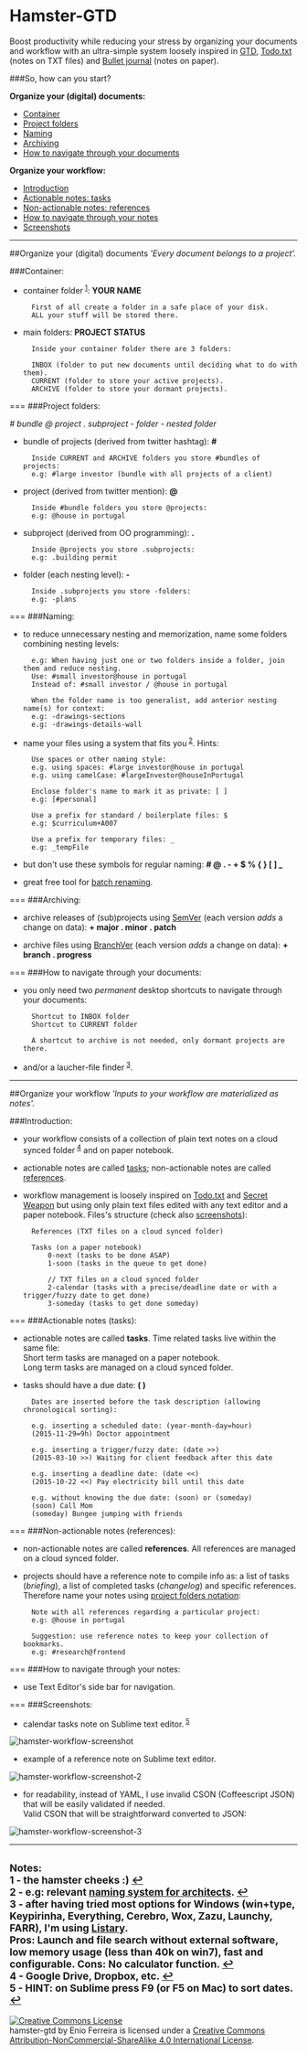 Hamster-GTD
===========

Boost productivity while reducing your stress by organizing your documents and workflow with an ultra-simple system loosely inspired in [GTD](http://en.wikipedia.org/wiki/Getting_Things_Done), [Todo.txt](https://github.com/ginatrapani/todo.txt-cli/wiki/The-Todo.txt-Format) (notes on TXT files) and [Bullet journal](http://bulletjournal.com/) (notes on paper).



###So, how can you start?

**Organize your (digital) documents:**

- [Container](#container)
- [Project folders](#project-folders)
- [Naming](#naming)
- [Archiving](#archiving)
- [How to navigate through your documents](#how-to-navigate-through-your-documents)

**Organize your workflow:**

- [Introduction](#introduction)
- [Actionable notes: tasks](#actionable-notes-tasks)
- [Non-actionable notes: references](#non-actionable-notes-references)
- [How to navigate through your notes](#how-to-navigate-through-your-notes)
- [Screenshots](#screenshots)



---
##Organize your (digital) documents
*'Every document belongs to a project'.*



###Container:

- container folder<sup id="refnote1"> [1](#footnote1)</sup>: **YOUR NAME**

        First of all create a folder in a safe place of your disk.
        ALL your stuff will be stored there.

- main folders: **PROJECT STATUS**

        Inside your container folder there are 3 folders:

        INBOX (folder to put new documents until deciding what to do with them).
        CURRENT (folder to store your active projects).
        ARCHIVE (folder to store your dormant projects).



===
###Project folders:

*# bundle @ project . subproject - folder - nested folder*

- bundle of projects (derived from twitter hashtag): **#**

        Inside CURRENT and ARCHIVE folders you store #bundles of projects:
        e.g: #large investor (bundle with all projects of a client)

- project (derived from twitter mention): **@**

    	Inside #bundle folders you store @projects:
        e.g: @house in portugal    

- subproject (derived from OO programming): **.**

    	Inside @projects you store .subprojects:
        e.g: .building permit

- folder (each nesting level): **-**

    	Inside .subprojects you store -folders:
        e.g: -plans



===
###Naming:

- to reduce unnecessary nesting and memorization, name some folders combining nesting levels:

        e.g: When having just one or two folders inside a folder, join them and reduce nesting.
        Use: #small investor@house in portugal
        Instead of: #small investor / @house in portugal

        When the folder name is too generalist, add anterior nesting name(s) for context:
        e.g: -drawings-sections
        e.g: -drawings-details-wall

- name your files using a system that fits you<sup id="refnote2"> [2](#footnote2)</sup>. Hints:

		Use spaces or other naming style:
        e.g. using spaces: #large investor@house in portugal
        e.g. using camelCase: #largeInvestor@houseInPortugal

		Enclose folder's name to mark it as private: [ ]
        e.g: [#personal]

		Use a prefix for standard / boilerplate files: $
        e.g: $curriculum+A007

		Use a prefix for temporary files: _
        e.g: _tempFile 

- but don't use these symbols for regular naming: **# @ . - + $ % { } [ ] _**

- great free tool for [batch renaming](http://www.bulkrenameutility.co.uk/Screenshots.php).



===
###Archiving:

- archive releases of (sub)projects using [SemVer](http://www.semver.org/) (each version *adds* a change on data): **+ major . minor . patch**

- archive files using [BranchVer](https://github.com/galfarragem/branchVer) (each version *adds* a change on data): **+ branch . progress**



===
###How to navigate through your documents:

- you only need two *permanent* desktop shortcuts to navigate through your documents: 

        Shortcut to INBOX folder
        Shortcut to CURRENT folder

        A shortcut to archive is not needed, only dormant projects are there.

- and/or a laucher-file finder<sup id="refnote3"> [3](#footnote3)</sup>. 



---
##Organize your workflow
*'Inputs to your workflow are materialized as notes'.*



###Introduction:

- your workflow consists of a collection of plain text notes on a cloud synced folder<sup id="refnote4"> [4](#footnote4)</sup> and on paper notebook.   

- actionable notes are called [tasks](#actionable-notes-tasks); non-actionable notes are called [references](#non-actionable-notes-references).

- workflow management is loosely inspired on [Todo.txt](https://github.com/ginatrapani/todo.txt-cli/wiki/The-Todo.txt-Format) and [Secret Weapon](http://www.thesecretweapon.org/media/Manifesto/The-Secret-Weapon-Manifesto.pdf) but using only plain text files edited with any text editor and a paper notebook. Files's structure (check also [screenshots](#screenshots)):       

        References (TXT files on a cloud synced folder)

        Tasks (on a paper notebook)
            0-next (tasks to be done ASAP)
            1-soon (tasks in the queue to get done)

            // TXT files on a cloud synced folder
            2-calendar (tasks with a precise/deadline date or with a trigger/fuzzy date to get done)
            3-someday (tasks to get done someday)



===
###Actionable notes (tasks):

- actionable notes are called **tasks**. Time related tasks live within the same file:<br>
Short term tasks are managed on a paper notebook.<br>
Long term tasks are managed on a cloud synced folder.

- tasks should have a due date: **( )**

        Dates are inserted before the task description (allowing chronological sorting):
        
        e.g. inserting a scheduled date: (year-month-day=hour)
        (2015-11-29=9h) Doctor appointment

        e.g. inserting a trigger/fuzzy date: (date >>)
        (2015-03-10 >>) Waiting for client feedback after this date

        e.g. inserting a deadline date: (date <<)
        (2015-10-22 <<) Pay electricity bill until this date

        e.g. without knowing the due date: (soon) or (someday)
        (soon) Call Mom
        (someday) Bungee jumping with friends



===
###Non-actionable notes (references):

- non-actionable notes are called **references**. All references are managed on a cloud synced folder.

- projects should have a reference note to compile info as: a list of tasks (*briefing*), a list of completed tasks (*changelog*) and specific references. Therefore name your notes using [project folders notation](#project-folders):

        Note with all references regarding a particular project:
        e.g: @house in portugal

        Suggestion: use reference notes to keep your collection of bookmarks.
        e.g: #research@frontend



===
###How to navigate through your notes:

- use Text Editor's side bar for navigation.



===
###Screenshots:

- calendar tasks note on Sublime text editor.<sup id="refnote5"> [5](#footnote5)</sup>

![hamster-workflow-screenshot](https://github.com/galfarragem/hamster-gtd/blob/master/examples/hamster-workflow_screenshot%20example.PNG)

- example of a reference note on Sublime text editor.

![hamster-workflow-screenshot-2](https://github.com/galfarragem/hamster-gtd/blob/master/examples/hamster-workflow_screenshot%20example2.png)

- for readability, instead of YAML, I use invalid CSON (Coffeescript JSON) that will be easily validated if needed.<br>
Valid CSON that will be straightforward converted to JSON:

![hamster-workflow-screenshot-3](https://github.com/galfarragem/hamster-gtd/blob/master/examples/hamster-workflow_screenshot%20example3.png)



---
<sup>Notes:</sup><br>
<sup><a name="footnote1">1</a> - the hamster cheeks :) [↩](#refnote1)</sup><br>
<sup><a name="footnote2">2</a> - e.g: relevant [naming system for architects](https://github.com/galfarragem/gerbil-project). [↩](#refnote2)</sup><br>
<sup><a name="footnote3">3</a> - after having tried most options for Windows (win+type, Keypirinha, Everything, Cerebro, Wox, Zazu, Launchy, FARR), I'm using [Listary](http://www.listary.com/).<br>
Pros: Launch and file search without external software, low memory usage (less than 40k on win7), fast and configurable. Cons: No calculator function. [↩](#refnote3)</sup><br>
<sup><a name="footnote4">4</a> - Google Drive, Dropbox, etc. [↩](#refnote4)</sup><br>
<sup><a name="footnote5">5</a> - HINT: on Sublime press F9 (or F5 on Mac) to sort dates. [↩](#refnote5)</sup>
---
<a rel="license" href="http://creativecommons.org/licenses/by-nc-sa/4.0/"><img alt="Creative Commons License" style="border-width:0" src="https://i.creativecommons.org/l/by-nc-sa/4.0/88x31.png" /></a><br /><span xmlns:dct="http://purl.org/dc/terms/" property="dct:title">hamster-gtd</span> by Enio Ferreira is licensed under a <a rel="license" href="http://creativecommons.org/licenses/by-nc-sa/4.0/">Creative Commons Attribution-NonCommercial-ShareAlike 4.0 International License</a>.